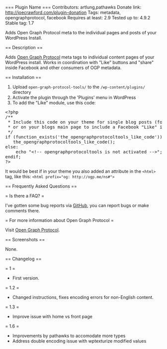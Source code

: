 === Plugin Name ===
Contributors: artlung,pathawks
Donate link: http://joecrawford.com/plugin-donation
Tags: metadata, opengraphprotocol, facebook
Requires at least: 2.9
Tested up to: 4.9.2
Stable tag: 1.7

Adds Open Graph Protocol meta to the individual pages and posts of your WordPress Install. 

== Description ==

Adds [Open Graph Protocol](http://opengraphprotocol.org/) meta tags to individual content pages of your WordPress install. Works in coordination with "Like" buttons and "share" inside Facebook and other consumers of OGP metadata.

== Installation ==

1. Upload `open-graph-protocol-tools/` to the `/wp-content/plugins/` directory
2. Activate the plugin through the 'Plugins' menu in WordPress
3. To add the "Like" module, use this code:

<pre>&lt;?php
/**
 * Include this code on your theme for single blog posts (for example, in your single.php file)
 * or on your blogs main page to include a Facebook &quot;Like&quot; iframe
 */
if (function_exists(&#x27;the_opengraphprotocoltools_like_code&#x27;)):
   the_opengraphprotocoltools_like_code();
else:
	echo &quot;&lt;!-- opengraphprotocoltools is not activated --&gt;&quot;;
endif;
?&gt;</pre>

It would be best if in your theme you also added an attribute in the `<html>` tag, like this: `<html prefix="og: http://ogp.me/ns#">`


== Frequently Asked Questions ==

= Is there a FAQ? =

I've gotten some bug reports via <a href="https://github.com/artlung/Open-Graph-Protocol-Plugin-for-WordPress">GitHub</a>, you can report bugs or make comments there.

= For more information about Open Graph Protocol =

Visit [Open Graph Protocol](http://opengraphprotocol.org/).

== Screenshots ==

None.

== Changelog ==

= 1 =
* First version.

= 1.2 =
* Changed instructions, fixes encoding errors for non-English content.

= 1.3 =
* Improve issue with home vs front page

= 1.6 =
* Improvements by pathawks to accomodate more types
* Address double encoding issue with wptexturize modified values